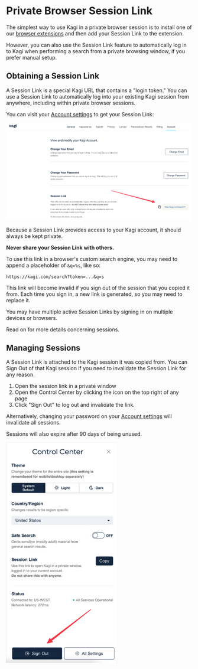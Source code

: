 # Private Browser Session Link

The simplest way to use Kagi in a private browser session is to install one of our [browser extensions](../getting-started/setting-default.md#browser_extension) and then add your Session Link to the extension.

However, you can also use the Session Link feature to automatically log in to Kagi when performing a search from a private browsing window, if you prefer manual setup.

## Obtaining a Session Link

A Session Link is a special Kagi URL that contains a "login token."
You can use a Session Link to automatically log into your existing Kagi session from anywhere, including within private browser sessions.

You can visit your [Account settings](https://kagi.com/settings?p=user_details) to get your Session Link:

<img src="./media/session_link.png" width="500" alt="Session Link"><br />

Because a Session Link provides access to your Kagi account, it should always be kept private.

**Never share your Session Link with others.**

To use this link in a browser's custom search engine, you may need to append a placeholder of `&q=%s`, like so:

```
https://kagi.com/search?token=...&q=s
```

This link will become invalid if you sign out of the session that you copied it from.
Each time you sign in, a new link is generated, so you may need to replace it.

You may have multiple active Session Links by signing in on multiple devices or browsers.

Read on for more details concerning sessions.

## Managing Sessions

A Session Link is attached to the Kagi session it was copied from.
You can Sign Out of that Kagi session if you need to invalidate the Session Link for any reason.

1. Open the session link in a private window
2. Open the Control Center by clicking the icon on the top right of any page
3. Click "Sign Out" to log out and invalidate the link.

Alternatively, changing your password on your [Account settings](https://kagi.com/settings?p=user_details) will invalidate all sessions.

Sessions will also expire after 90 days of being unused.

<img src="./media/sign_out.png" width="300" alt="Sign Out"><br />
